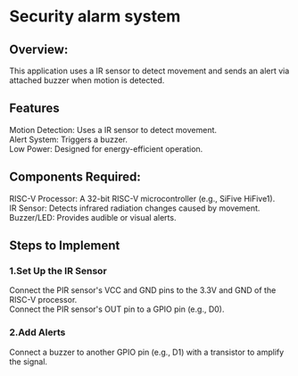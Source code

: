 # Security alarm system
## Overview:
This application uses a IR sensor to detect movement and sends an alert via attached buzzer when motion is detected.
## Features
Motion Detection: Uses a IR sensor to detect movement.\
Alert System: Triggers a buzzer.\
Low Power: Designed for energy-efficient operation.
## Components Required:
RISC-V Processor: A 32-bit RISC-V microcontroller (e.g., SiFive HiFive1).\
IR Sensor: Detects infrared radiation changes caused by movement.\
Buzzer/LED: Provides audible or visual alerts.
## Steps to Implement
### 1.Set Up the IR Sensor
Connect the PIR sensor's VCC and GND pins to the 3.3V and GND of the RISC-V processor.\
Connect the PIR sensor's OUT pin to a GPIO pin (e.g., D0).
### 2.Add Alerts
Connect a buzzer to another GPIO pin (e.g., D1) with a transistor to amplify the signal.
